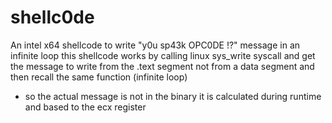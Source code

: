 # shellc0de
An intel x64 shellcode to write "y0u sp43k OPC0DE !?" message in an infinite loop 
this shellcode works by calling linux sys_write syscall and get the message to write from the .text segment not from a data segment and then recall the same function (infinite loop)
- so the actual message is not in the binary it is calculated during runtime and based to the ecx register 
